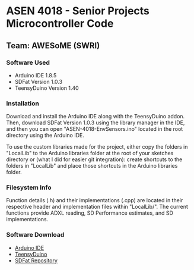 # ASEN 4018 - Senior Projects Microcontroller Code
## Team: AWESoME (SWRI)

### Software Used
* Arduino IDE 1.8.5
* SDFat Version 1.0.3
* TeensyDuino Version 1.40


### Installation
Download and install the Arduino IDE along with the TeensyDuino
addon.  Then, download SDFat Version 1.0.3 using the library manager in the IDE,
and then you can open "ASEN-4018-EnvSensors.ino" located in the root directory
using the Arduino IDE.  

To use the custom libraries made for the project, either
copy the folders in "LocalLib" to the Arduino libraries folder at the root of
your sketches directory or (what I did for easier git integration): create
shortcuts to the folders in "LocalLib" and place those shortcuts in the Arduino
libraries folder.  


### Filesystem Info
Function details (.h) and their implementations (.cpp) are
located in their respective header and implementation files within "LocalLib/".
The current functions provide ADXL reading, SD Performance estimates, and SD
implementations.


### Software Download
* [Arduino IDE](https://www.arduino.cc/en/Main/Software)  
* [TeensyDuino](https://www.pjrc.com/teensy/td_download.html)  
* [SDFat Repository](https://github.com/greiman/SdFat)  
